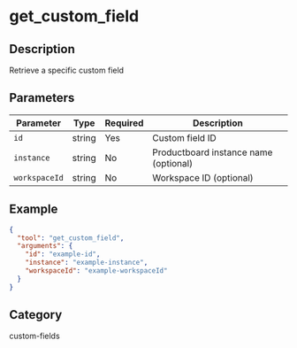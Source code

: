 # get_custom_field

## Description
Retrieve a specific custom field

## Parameters

| Parameter | Type | Required | Description |
|-----------|------|----------|-------------|
| `id` | string | Yes | Custom field ID |
| `instance` | string | No | Productboard instance name (optional) |
| `workspaceId` | string | No | Workspace ID (optional) |

## Example

```json
{
  "tool": "get_custom_field",
  "arguments": {
    "id": "example-id",
    "instance": "example-instance",
    "workspaceId": "example-workspaceId"
  }
}
```

## Category
custom-fields

